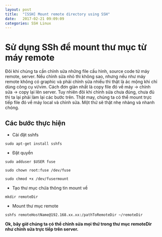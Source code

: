 ```yaml
---
layout: post
title:  "[SSH] Mount remote directory using SSH"
date:   2017-02-21 09:09:09
categories: SSH Linux
---
```


# Sử dụng SSh để mount thư mục từ máy remote
Đôi khi chúng ta cần chỉnh sửa những file cấu hình, source code từ máy remote, server. Nếu chỉnh sửa nhỏ thì không sao, nhưng nếu như máy remote không có graphic và phải chỉnh sửa nhiều thì thật là ác mộng khi chỉ dùng công cụ vi/vim. Cách đơn giản nhất là copy file đó về máy -> chỉnh sửa -> copy lại lên server. Tuy nhiên đôi khi chỉnh sửa chưa đúng, chưa đủ thì ta lại phải làm lại các bước trên. Thật may, chúng ta có thể mount trực tiếp file đó về máy local và chỉnh sửa. Một thứ sẽ thật nhẹ nhàng và nhanh chóng.

## Các bước thực hiện 

* Cài đặt sshfs

```
sudo apt-get install sshfs
```

* Đặt quyền

```
sudo adduser $USER fuse

sudo chown root:fuse /dev/fuse

sudo chmod +x /dev/fusermount
```

* Tạo thư mục chứa thông tin mount về 

```
mkdir remoteDir
```

* Mount thư mục remote

```
sshfs remoteHostName@192.168.xx.xx:/pathToRemoteDir ~/remoteDir
```

**Ok, bây giờ chúng ta có thể chỉnh sửa mọi thứ trong thư mục remoteDir như chỉnh sửa trực tiếp trên server.**
